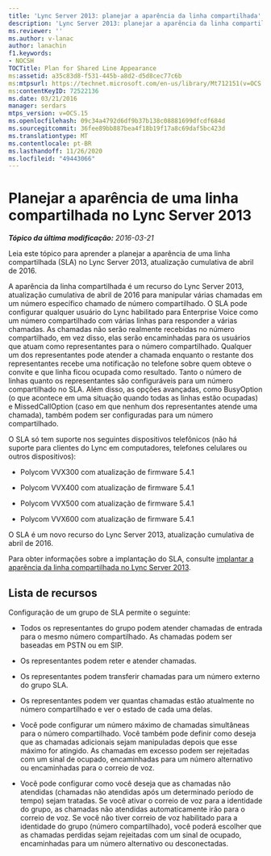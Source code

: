 ```yaml
---
title: 'Lync Server 2013: planejar a aparência da linha compartilhada'
description: 'Lync Server 2013: planejar a aparência da linha compartilhada.'
ms.reviewer: ''
ms.author: v-lanac
author: lanachin
f1.keywords:
- NOCSH
TOCTitle: Plan for Shared Line Appearance
ms:assetid: a35c83d8-f531-445b-a8d2-d5d8cec77c6b
ms:mtpsurl: https://technet.microsoft.com/en-us/library/Mt712151(v=OCS.15)
ms:contentKeyID: 72522136
ms.date: 03/21/2016
manager: serdars
mtps_version: v=OCS.15
ms.openlocfilehash: 09c34a4792d6df9b37b138c08881699dfcdf684d
ms.sourcegitcommit: 36fee89bb887bea4f18b19f17a8c69daf5bc423d
ms.translationtype: MT
ms.contentlocale: pt-BR
ms.lasthandoff: 11/26/2020
ms.locfileid: "49443066"
---
```

# <a name="plan-for-shared-line-appearance-in-lync-server-2013"></a>Planejar a aparência de uma linha compartilhada no Lync Server 2013

<div data-xmlns="http://www.w3.org/1999/xhtml">

<div class="topic" data-xmlns="http://www.w3.org/1999/xhtml" data-msxsl="urn:schemas-microsoft-com:xslt" data-cs="https://msdn.microsoft.com/">

<div data-asp="https://msdn2.microsoft.com/asp">



</div>

<div id="mainSection">

<div id="mainBody">

<span> </span>

_**Tópico da última modificação:** 2016-03-21_

Leia este tópico para aprender a planejar a aparência de uma linha compartilhada (SLA) no Lync Server 2013, atualização cumulativa de abril de 2016.

A aparência da linha compartilhada é um recurso do Lync Server 2013, atualização cumulativa de abril de 2016 para manipular várias chamadas em um número específico chamado de número compartilhado. O SLA pode configurar qualquer usuário do Lync habilitado para Enterprise Voice como um número compartilhado com várias linhas para responder a várias chamadas. As chamadas não serão realmente recebidas no número compartilhado, em vez disso, elas serão encaminhadas para os usuários que atuam como representantes para o número compartilhado. Qualquer um dos representantes pode atender a chamada enquanto o restante dos representantes recebe uma notificação no telefone sobre quem obteve o convite e que linha ficou ocupada como resultado. Tanto o número de linhas quanto os representantes são configuráveis para um número compartilhado no SLA. Além disso, as opções avançadas, como BusyOption (o que acontece em uma situação quando todas as linhas estão ocupadas) e MissedCallOption (caso em que nenhum dos representantes atende uma chamada), também podem ser configuradas para um número compartilhado.

O SLA só tem suporte nos seguintes dispositivos telefônicos (não há suporte para clientes do Lync em computadores, telefones celulares ou outros dispositivos):

  - Polycom VVX300 com atualização de firmware 5.4.1

  - Polycom VVX400 com atualização de firmware 5.4.1

  - Polycom VVX500 com atualização de firmware 5.4.1

  - Polycom VVX600 com atualização de firmware 5.4.1

O SLA é um novo recurso do Lync Server 2013, atualização cumulativa de abril de 2016.

Para obter informações sobre a implantação do SLA, consulte [implantar a aparência da linha compartilhada no Lync Server 2013](lync-server-2013-deploy-shared-line-appearance.md).

<div>

## <a name="feature-list"></a>Lista de recursos

Configuração de um grupo de SLA permite o seguinte:

  - Todos os representantes do grupo podem atender chamadas de entrada para o mesmo número compartilhado. As chamadas podem ser baseadas em PSTN ou em SIP.

  - Os representantes podem reter e atender chamadas.

  - Os representantes podem transferir chamadas para um número externo do grupo SLA.

  - Os representantes podem ver quantas chamadas estão atualmente no número compartilhado e ver o estado de cada uma delas.

  - Você pode configurar um número máximo de chamadas simultâneas para o número compartilhado. Você também pode definir como deseja que as chamadas adicionais sejam manipuladas depois que esse máximo for atingido. As chamadas em excesso podem ser rejeitadas com um sinal de ocupado, encaminhadas para um número alternativo ou encaminhadas para o correio de voz.

  - Você pode configurar como você deseja que as chamadas não atendidas (chamadas não atendidas após um determinado período de tempo) sejam tratadas. Se você ativar o correio de voz para a identidade do grupo, as chamadas não atendidas automaticamente irão para o correio de voz. Se você não tiver correio de voz habilitado para a identidade do grupo (número compartilhado), você poderá escolher que as chamadas perdidas sejam rejeitadas com um sinal de ocupado, encaminhadas para um número alternativo ou desconectadas.

</div>

</div>

<span> </span>

</div>

</div>

</div>


